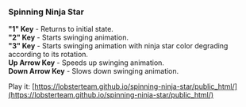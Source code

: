 ### Spinning Ninja Star

**"1" Key** - Returns to initial state.  
**"2" Key** - Starts swinging animation.  
**"3" Key** - Starts swinging animation with ninja star color degrading according to its rotation.  
**Up Arrow Key** - Speeds up swinging animation.  
**Down Arrow Key** - Slows down swinging animation.  

Play it: [https://lobsterteam.github.io/spinning-ninja-star/public_html/](https://lobsterteam.github.io/spinning-ninja-star/public_html/)
